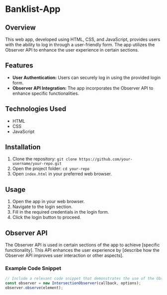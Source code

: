 # Banklist-App

## Overview

This web app, developed using HTML, CSS, and JavaScript, provides users with the ability to log in through a user-friendly form. The app utilizes the Observer API to enhance the user experience in certain sections.

## Features

- **User Authentication:** Users can securely log in using the provided login form.
- **Observer API Integration:** The app incorporates the Observer API to enhance specific functionalities.

## Technologies Used

- HTML
- CSS
- JavaScript

## Installation

1. Clone the repository: `git clone https://github.com/your-username/your-repo.git`
2. Open the project folder: `cd your-repo`
3. Open `index.html` in your preferred web browser.

## Usage

1. Open the app in your web browser.
2. Navigate to the login section.
3. Fill in the required credentials in the login form.
4. Click the login button to proceed.

## Observer API

The Observer API is used in certain sections of the app to achieve [specific functionality]. This API enhances the user experience by [describe how the Observer API improves user interaction or other aspects].

### Example Code Snippet

```javascript
// Include a relevant code snippet that demonstrates the use of the Observer API
const observer = new IntersectionObserver(callback, options);
observer.observe(element);
```

